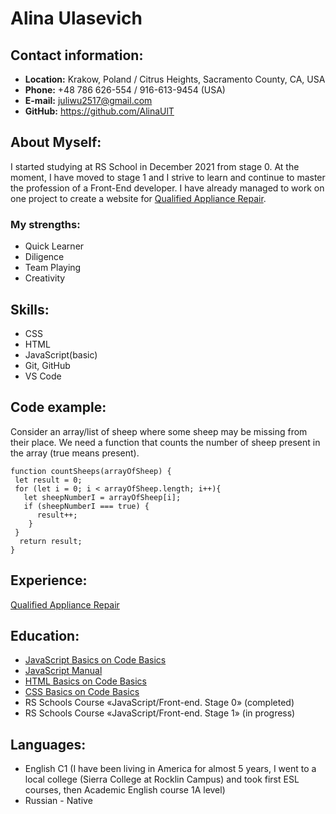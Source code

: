 # Alina Ulasevich

## Contact information:
* **Location:** Krakow, Poland / Citrus Heights, Sacramento County, CA, USA
* **Phone:** +48 786 626-554 / 916-613-9454 (USA)
* **E-mail:** juliwu2517@gmail.com
* **GitHub:** https://github.com/AlinaUlT

## About Myself:
I started studying at RS School in December 2021 from stage 0. At the moment, I have moved to stage 1 and I strive to learn and continue to master the profession of a Front-End developer. I have already managed to work on one project to create a website for [Qualified Appliance Repair](https://www.qualifiedappliancerepair.net/).
### My strengths:
* Quick Learner
* Diligence
* Team Playing
* Сreativity

## Skills:
* CSS
* HTML
* JavaScript(basic)
* Git, GitHub
* VS Code

## Code example:
Consider an array/list of sheep where some sheep may be missing from their place. We need a function that counts the number of sheep present in the array (true means present).
```
function countSheeps(arrayOfSheep) {
 let result = 0;
 for (let i = 0; i < arrayOfSheep.length; i++){
   let sheepNumberI = arrayOfSheep[i];
   if (sheepNumberI === true) {
      result++;
    }
 } 
  return result;
} 
```
## Experience:
[Qualified Appliance Repair](https://www.qualifiedappliancerepair.net/)
## Education:
* [JavaScript Basics on Code Basics](https://ru.code-basics.com/languages/javascript)
* [JavaScript Manual](https://learn.javascript.ru/)
* [HTML Basics on Code Basics](https://ru.code-basics.com/languages/html)
* [CSS Basics on Code Basics](https://ru.code-basics.com/languages/css)
* RS Schools Course «JavaScript/Front-end. Stage 0» (completed)
* RS Schools Course «JavaScript/Front-end. Stage 1» (in progress)
## Languages:
* English C1 (I have been living in America for almost 5 years, I went to a local college (Sierra College at Rocklin Campus) and took first ESL courses, then Academic English course 1A level) 
* Russian - Native
